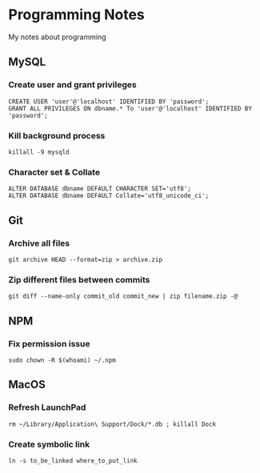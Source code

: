 # Programming Notes
My notes about programming

## MySQL
### Create user and grant privileges
    CREATE USER 'user'@'localhost' IDENTIFIED BY 'password';
    GRANT ALL PRIVILEGES ON dbname.* To 'user'@'localhost' IDENTIFIED BY 'password';

### Kill background process
    killall -9 mysqld

### Character set & Collate
    ALTER DATABASE dbname DEFAULT CHARACTER SET='utf8';
    ALTER DATABASE dbname DEFAULT Collate='utf8_unicode_ci';

## Git
### Archive all files
    git archive HEAD --format=zip > archive.zip

### Zip different files between commits
    git diff --name-only commit_old commit_new | zip filename.zip -@

## NPM
### Fix permission issue
    sudo chown -R $(whoami) ~/.npm

## MacOS
### Refresh LaunchPad
    rm ~/Library/Application\ Support/Dock/*.db ; killall Dock

### Create symbolic link
    ln -s to_be_linked where_to_put_link
